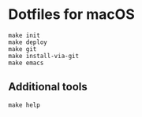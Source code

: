 # Dotfiles for macOS

```shell
make init
make deploy
make git
make install-via-git
make emacs
```

## Additional tools

``` shell
make help
```
